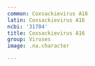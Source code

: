 ```yaml
---
common: Coxsackievirus A16
latin: Coxsackievirus A16
ncbi: '31704'
title: Coxsackievirus A16
group: Viruses
image: .na.character

---
```

